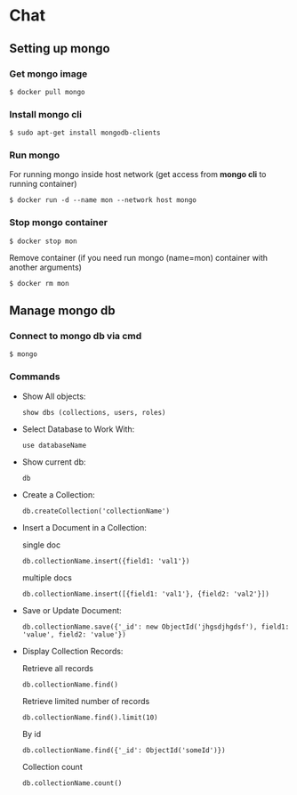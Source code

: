 # Chat

## Setting up mongo

### Get mongo image
`$ docker pull mongo`

### Install mongo cli
`$ sudo apt-get install mongodb-clients`

### Run mongo
For running mongo inside host network (get access from **mongo cli** to running container)

`$ docker run -d --name mon --network host mongo` 

### Stop mongo container
`$ docker stop mon`

Remove container (if you need run mongo (name=mon) container with another arguments)

`$ docker rm mon`

##  Manage mongo db

### Connect to mongo db via cmd
`$ mongo`

### Commands
* Show All objects:

    `show dbs (collections, users, roles)`

* Select Database to Work With:

    `use databaseName`

* Show current db:

    `db`

* Create a Collection:

    `db.createCollection('collectionName')`

* Insert a Document in a Collection:

    single doc
    
    `db.collectionName.insert({field1: 'val1'})`

    multiple docs
    
    `db.collectionName.insert([{field1: 'val1'}, {field2: 'val2'}])`

* Save or Update Document:

    `db.collectionName.save({'_id': new ObjectId('jhgsdjhgdsf'), field1: 'value', field2: 'value'})`

* Display Collection Records:

    Retrieve all records
    
    `db.collectionName.find()`

     Retrieve limited number of records
    
    `db.collectionName.find().limit(10)`

    By id
    
    `db.collectionName.find({'_id': ObjectId('someId')})`
    
    Collection count
    
    `db.collectionName.count()`
    